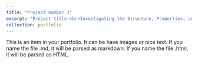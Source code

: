 ```yaml
---
title: "Project number 1"
excerpt: "Project title:<br>Investigating the Structure, Properties, and Behavior Prediction of GaAs Semiconductor Lasers with 808 nm Radiation Wavelength and Bandwidth Less than 5 nm<br/><img src='/images/projet1_0.png'>"
collection: portfolio
---
```


This is an item in your portfolio. It can be have images or nice text. If you name the file .md, it will be parsed as markdown. If you name the file .html, it will be parsed as HTML. 


<!DOCTYPE html>
<html>
<head>
    <style>
        /* Style for the left column */
        .column-left {
            float: left; /* Float the left column to the left */
            width: 50%;   /* Set the width to 50% to create two equal columns */
        }

        /* Style for the right column */
        .column-right {
            float: left; /* Float the right column to the left */
            width: 50%;   /* Set the width to 50% to create two equal columns */
        }

        /* Clear the float to prevent other elements from floating around the columns */
        .clearfix::after {
            content: "";
            clear: both;
            display: table;
        }
    </style>
</head>
<body>

<div class="column-left">
    <!-- Content for the left column goes here -->
    <h2>Left Column</h2>
    <p><img src='/images/projet1_1.PNG' alt="Image Alt Text" style="max-width: 300px; height: auto;">
    <figure>
        <img src="projet1_1.PNG" alt="Fig.1" style="width:100%;">
        <figcaption>Preparing the sample to be placed in the Physical Vapor Deposition device</figcaption>
    </figure></p>

     <p><img src='/images/projet1_3.JPG' alt="Image Alt Text" style="max-width: 300px; height: auto;">
     <figure>
        <img src="projet1_3.PNG" alt="Fig.3" style="width:100%">
        <figcaption>?</figcaption>
     </figure></p>

    <!-- Add similar code for other images and captions -->

</div>

<div class="column-right">
    <!-- Content for the right column goes here -->
    <h2>Right Column</h2>
    <p><img src='/images/projet1_2.PNG' alt="Image Alt Text" style="max-width: 300px; height: auto;">
    <figure>
        <img src="projet1_2.PNG" alt="Fig.2" style="width:100%;">
        <figcaption>?</figcaption>
    </figure></p>

    <p><img src='/images/projet1_4.JPG' alt="Image Alt Text" style="max-width: 300px; height: auto;">
    <figure>
        <img src="projet1_4.PNG" alt="Fig.4" style="width:100%">
        <figcaption>Resultant substrate following gold DC Sputtering</figcaption>
    </figure></p>
    <!-- Add similar code for other images and captions -->

</div>

<div class="clearfix"></div> <!-- Clear the float after the columns -->

</body>
</html>




















<!DOCTYPE html>
<html>
<head>
    <style>
        /* Style for the left column */
        .column-left {
            float: left; /* Float the left column to the left */
            width: 50%;   /* Set the width to 50% to create two equal columns */
        }

        /* Style for the right column */
        .column-right {
            float: left; /* Float the right column to the left */
            width: 50%;   /* Set the width to 50% to create two equal columns */
        }

        /* Clear the float to prevent other elements from floating around the columns */
        .clearfix::after {
            content: "";
            clear: both;
            display: table;
        }
    </style>
</head>
<body>

<div class="column-left">
    <!-- Content for the left column goes here -->
    <h2>Left Column</h2>
    <p><img src='/images/projet1_1.PNG' alt="Image Alt Text" style="max-width: 300px; height: auto;">
<figure>
  <img src="projet1_1.PNG" alt="Fig.1" style="width:100%">
  <figcaption>Ppppppppppppppppppreparing the sample to be placed in the Physical Vapor Deposition device</figcaption>
</figure></p>

    <p><img src='/images/projet1_3.JPG' alt="Image Alt Text" style="max-width: 300px; height: auto;">
<figure>
  <img src="projet1_3.PNG" alt="Fig.3" style="width:100%">
  <figcaption>?</figcaption>
</figure></p>

  <p><img src='/images/projet1_5.JPG' alt="Image Alt Text" style="max-width: 300px; height: auto;">
<figure>
  <img src="projet1_5.PNG" alt="Fig.5" style="width:100%">
  <figcaption>?</figcaption>
</figure></p>

<p><img src='/images/projet1_7.JPG' alt="Image Alt Text" style="max-width: 300px; height: auto;">
<figure>
  <img src="projet1_7.PNG" alt="Fig.7" style="width:100%">
  <figcaption>?</figcaption>
</figure></p>

<p><img src='/images/projet1_9.JPG' alt="Image Alt Text" style="max-width: 300px; height: auto;">
<figure>
  <img src="projet1_9.PNG" alt="Fig.9" style="width:100%">
  <figcaption>?</figcaption>
</figure>

<p><img src='/images/projet1_11.JPG' alt="Image Alt Text" style="max-width: 300px; height: auto;">
<figure>
  <img src="projet1_11.JPG" alt="Fig.11" style="width:100%">
  <figcaption>Placing the samples in their storage place in the Physical Vapor Deposition device</figcaption>
</figure></p>    
</div>

<div class="column-right">
    <!-- Content for the right column goes here -->
    <h2>Right Column</h2>
    <p><img src='/images/projet1_2.PNG' alt="Image Alt Text" style="max-width: 300px; height: auto;">
<figure>
  <img src="projet1_2.PNG" alt="Fig.2" style="width:100%">
  <figcaption>?</figcaption>
</figure></p>

<p><img src='/images/projet1_4.JPG' alt="Image Alt Text" style="max-width: 300px; height: auto;">
<figure>
  <img src="projet1_4.PNG" alt="Fig.4" style="width:100%">
  <figcaption>Resultant substrate following gold DC Sputtering</figcaption>
</figure></p>

<p><img src='/images/projet1_6.JPG' alt="Image Alt Text" style="max-width: 300px; height: auto;">
<figure>
  <img src="projet1_6.PNG" alt="Fig.6" style="width:100%">
  <figcaption>Putting the sample in the gold etchant</figcaption>
</figure></p>

<p><img src='/images/projet1_8.JPG' alt="Image Alt Text" style="max-width: 300px; height: auto;">
<figure>
  <img src="projet1_8.PNG" alt="Fig.8" style="width:100%">
  <figcaption>Interdigitated fingers under the Compound Light Microscope</figcaption>
</figure></p>

<p><img src='/images/projet1_10.JPG' alt="Image Alt Text" style="max-width: 300px; height: auto;">
<figure>
  <img src="projet1_10.PNG" alt="Fig.10" style="width:100%">
  <figcaption>?</figcaption>
</figure></p>

<p><img src='/images/projet1_12.JPG' alt="Image Alt Text" style="max-width: 300px; height: auto;">
<figure>
  <img src="projet1_12.JPG" alt="Fig.12" style="width:100%">
  <figcaption>The final device</figcaption>
</figure></p>

</div>

<div class="clearfix"></div> <!-- Clear the float after the columns -->

</body>
</html>














<img src='/images/projet1_1.PNG' alt="Image Alt Text" style="max-width: 300px; height: auto;">
<figure>
  <img src="projet1_1.PNG" alt="Fig.1" style="width:100%">
  <figcaption>Preparing the sample to be placed in the Physical Vapor Deposition device</figcaption>
</figure>



<img src='/images/projet1_2.PNG' alt="Image Alt Text" style="max-width: 300px; height: auto;">
<figure>
  <img src="projet1_2.PNG" alt="Fig.2" style="width:100%">
  <figcaption>?</figcaption>
</figure>



<img src='/images/projet1_3.JPG' alt="Image Alt Text" style="max-width: 300px; height: auto;">
<figure>
  <img src="projet1_3.PNG" alt="Fig.3" style="width:100%">
  <figcaption>?</figcaption>
</figure>



<img src='/images/projet1_4.JPG' alt="Image Alt Text" style="max-width: 300px; height: auto;">
<figure>
  <img src="projet1_4.PNG" alt="Fig.4" style="width:100%">
  <figcaption>Resultant substrate following gold DC Sputtering</figcaption>
</figure>



<img src='/images/projet1_5.JPG' alt="Image Alt Text" style="max-width: 300px; height: auto;">
<figure>
  <img src="projet1_5.PNG" alt="Fig.5" style="width:100%">
  <figcaption>?</figcaption>
</figure>



<img src='/images/projet1_6.JPG' alt="Image Alt Text" style="max-width: 300px; height: auto;">
<figure>
  <img src="projet1_6.PNG" alt="Fig.6" style="width:100%">
  <figcaption>Putting the sample in the gold etchant</figcaption>
</figure>



<img src='/images/projet1_7.JPG' alt="Image Alt Text" style="max-width: 300px; height: auto;">
<figure>
  <img src="projet1_7.PNG" alt="Fig.7" style="width:100%">
  <figcaption>?</figcaption>
</figure>



<img src='/images/projet1_8.JPG' alt="Image Alt Text" style="max-width: 300px; height: auto;">
<figure>
  <img src="projet1_8.PNG" alt="Fig.8" style="width:100%">
  <figcaption>Interdigitated fingers under the Compound Light Microscope</figcaption>
</figure>



<img src='/images/projet1_9.JPG' alt="Image Alt Text" style="max-width: 300px; height: auto;">
<figure>
  <img src="projet1_9.PNG" alt="Fig.9" style="width:100%">
  <figcaption>?</figcaption>
</figure>



<img src='/images/projet1_10.JPG' alt="Image Alt Text" style="max-width: 300px; height: auto;">
<figure>
  <img src="projet1_10.PNG" alt="Fig.10" style="width:100%">
  <figcaption>?</figcaption>
</figure>



<img src='/images/projet1_11.JPG' alt="Image Alt Text" style="max-width: 300px; height: auto;">
<figure>
  <img src="projet1_11.JPG" alt="Fig.11" style="width:100%">
  <figcaption>Placing the samples in their storage place in the Physical Vapor Deposition device</figcaption>
</figure>



<img src='/images/projet1_12.JPG' alt="Image Alt Text" style="max-width: 300px; height: auto;">
<figure>
  <img src="projet1_12.JPG" alt="Fig.12" style="width:100%">
  <figcaption>The final device</figcaption>
</figure>



